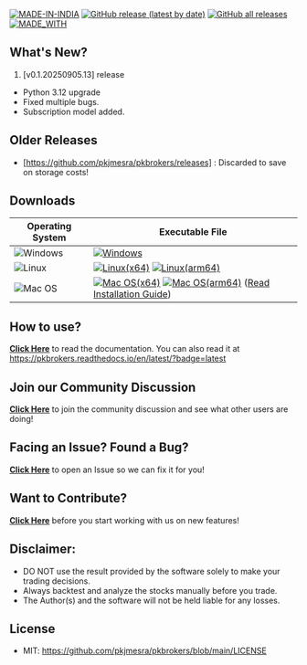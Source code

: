 [![MADE-IN-INDIA](https://img.shields.io/badge/MADE%20WITH%20%E2%9D%A4%20IN-INDIA-orange?style=for-the-badge)](https://en.wikipedia.org/wiki/India) [![GitHub release (latest by date)](https://img.shields.io/github/v/release/pkjmesra/pkbrokers?style=for-the-badge)](#) [![GitHub all releases](https://img.shields.io/github/downloads/pkjmesra/pkbrokers/total?color=Green&label=Downloads&style=for-the-badge)](#) [![MADE_WITH](https://img.shields.io/badge/BUILT%20USING-PYTHON-yellow?style=for-the-badge&logo=python&logoColor=yellow)](https://www.python.org/)

## What's New?
1. [v0.1.20250905.13] release
* Python 3.12 upgrade
* Fixed multiple bugs.
* Subscription model added.

## Older Releases
* [https://github.com/pkjmesra/pkbrokers/releases] : Discarded to save on storage costs!

## Downloads
| Operating System                                                                                         | Executable File                                                                                                                                                                                            |
| -------------------------------------------------------------------------------------------------------- | ---------------------------------------------------------------------------------------------------------------------------------------------------------------------------------------------------------- |
| ![Windows](https://img.shields.io/badge/Windows-0078D6?style=for-the-badge&logo=windows&logoColor=white) | [![Windows][Windows-badge]][Windows]                                                                                                                                                                       |
| ![Linux](https://img.shields.io/badge/Linux-FCC624?style=for-the-badge&logo=linux&logoColor=black)       | [![Linux(x64)][Linux-badge_x64]][Linux_x64] [![Linux(arm64)][Linux-badge_arm64]][Linux_arm64]                                                                                                              |
| ![Mac OS](https://img.shields.io/badge/mac%20os-D3D3D3?style=for-the-badge&logo=apple&logoColor=000000)  | [![Mac OS(x64)][Mac OS-badge_x64]][Mac OS_x64] [![Mac OS(arm64)][Mac OS-badge_arm64]][Mac OS_arm64] ([Read Installation Guide](https://github.com/pkjmesra/pkbrokers/blob/main/INSTALLATION.md#for-macos)) |

## How to use?

[**Click Here**](https://github.com/pkjmesra/pkbrokers) to read the documentation. You can also read it at https://pkbrokers.readthedocs.io/en/latest/?badge=latest

## Join our Community Discussion

[**Click Here**](https://github.com/pkjmesra/pkbrokers/discussions) to join the community discussion and see what other users are doing!

## Facing an Issue? Found a Bug?

[**Click Here**](https://github.com/pkjmesra/pkbrokers/issues/new/choose) to open an Issue so we can fix it for you!

## Want to Contribute?

[**Click Here**](https://github.com/pkjmesra/pkbrokers/blob/main/CONTRIBUTING.md) before you start working with us on new features!

## Disclaimer:
* DO NOT use the result provided by the software solely to make your trading decisions.
* Always backtest and analyze the stocks manually before you trade.
* The Author(s) and the software will not be held liable for any losses.

## License
* MIT: https://github.com/pkjmesra/pkbrokers/blob/main/LICENSE

[Windows-badge]: https://img.shields.io/badge/Windows-0078D6?logo=windows&logoColor=white
[Windows]: https://github.com/pkjmesra/pkbrokers/releases/download/0.1.20250903.11/pkkite.exe
[Linux-badge_x64]: https://img.shields.io/badge/Linux(x64)-FCC624?logo=linux&logoColor=black
[Linux_x64]: https://github.com/pkjmesra/pkbrokers/releases/download/0.1.20250903.11/pkkite_x64.bin
[Linux-badge_arm64]: https://img.shields.io/badge/Linux(arm64)-FCC624?logo=linux&logoColor=black
[Linux_arm64]: https://github.com/pkjmesra/pkbrokers/releases/download/0.1.20250903.11/pkkite_arm64.bin
[Mac OS-badge_x64]: https://img.shields.io/badge/mac%20os(x64)-D3D3D3?logo=apple&logoColor=000000
[Mac OS_x64]: https://github.com/pkjmesra/pkbrokers/releases/download/0.1.20250903.11/pkkite_x64.run
[Mac OS-badge_arm64]: https://img.shields.io/badge/mac%20os(arm64)-D3D3D3?logo=apple&logoColor=000000
[Mac OS_arm64]: https://github.com/pkjmesra/pkbrokers/releases/download/0.1.20250903.11/pkkite_arm64.run
